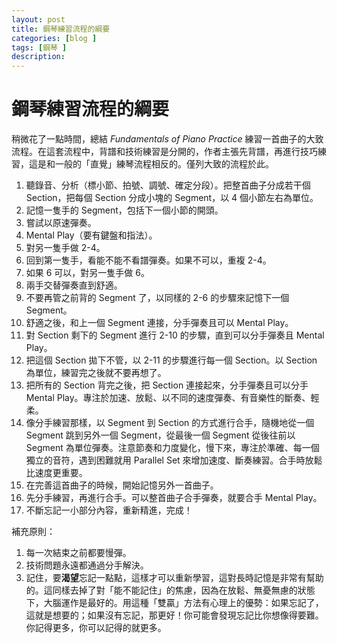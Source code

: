 ```yaml
---
layout: post
title: 鋼琴練習流程的綱要
categories: [blog ]
tags: [鋼琴 ]
description:
---
```


# 鋼琴練習流程的綱要

稍微花了一點時間，總結 *Fundamentals of Piano Practice* 練習一首曲子的大致流程。在這套流程中，背譜和技術練習是分開的，作者主張先背譜，再進行技巧練習，這是和一般的「直覺」練琴流程相反的。僅列大致的流程於此。

1. 聽錄音、分析（標小節、拍號、調號、確定分段）。把整首曲子分成若干個 Section，把每個 Section 分成小塊的 Segment，以 4 個小節左右為單位。
2. 記憶一隻手的 Segment，包括下一個小節的開頭。
3. 嘗試以原速彈奏。
4. Mental Play（要有鍵盤和指法）。
5. 對另一隻手做 2-4。
6. 回到第一隻手，看能不能不看譜彈奏。如果不可以，重複 2-4。
7. 如果 6 可以，對另一隻手做 6。
8. 兩手交替彈奏直到舒適。
9. 不要再管之前背的 Segment 了，以同樣的 2-6 的步驟來記憶下一個 Segment。
10. 舒適之後，和上一個 Segment 連接，分手彈奏且可以 Mental Play。
11. 對 Section 剩下的 Segment 進行 2-10 的步驟，直到可以分手彈奏且 Mental Play。
12. 把這個 Section 拋下不管，以 2-11 的步驟進行每一個 Section。以 Section 為單位，練習完之後就不要再想了。
13. 把所有的 Section 背完之後，把 Section 連接起來，分手彈奏且可以分手 Mental Play。專注於加速、放鬆、以不同的速度彈奏、有音樂性的斷奏、輕柔。
14. 像分手練習那樣，以 Segment 到 Section 的方式進行合手，隨機地從一個 Segment 跳到另外一個 Segment，從最後一個 Segment 從後往前以 Segment 為單位彈奏。注意節奏和力度變化，慢下來，專注於準確、每一個獨立的音符，遇到困難就用 Parallel Set 來增加速度、斷奏練習。合手時放鬆比速度更重要。
15. 在完善這首曲子的時候，開始記憶另外一首曲子。
16. 先分手練習，再進行合手。可以整首曲子合手彈奏，就要合手 Mental Play。
17. 不斷忘記一小部分內容，重新精進，完成！

補充原則：
1. 每一次結束之前都要慢彈。
2. 技術問題永遠都通過分手解決。
3. 記住，要**渴望**忘記一點點，這樣才可以重新學習，這對長時記憶是非常有幫助的。這同樣去掉了對「能不能記住」的焦慮，因為在放鬆、無憂無慮的狀態下，大腦運作是最好的。用這種「雙贏」方法有心理上的優勢：如果忘記了，這就是想要的；如果沒有忘記，那更好！你可能會發現忘記比你想像得要難。你記得更多，你可以記得的就更多。

